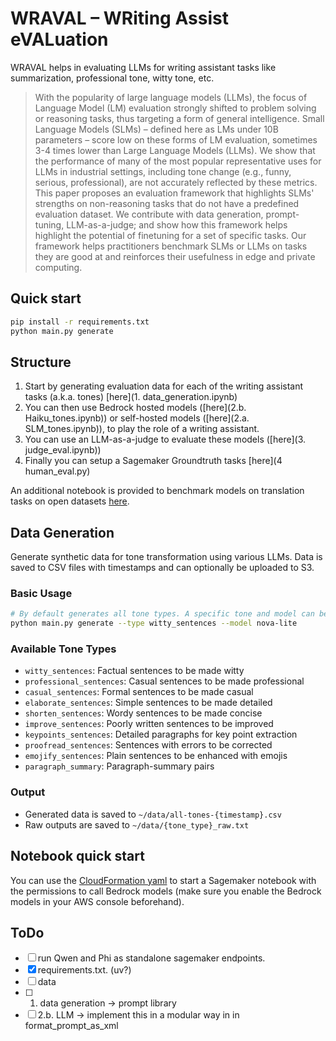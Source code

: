 # WRAVAL – WRiting Assist eVALuation

WRAVAL helps in evaluating LLMs for writing assistant tasks like summarization, professional tone, witty tone, etc.


> With the popularity of large language models (LLMs), the focus of Language Model (LM) evaluation strongly shifted to problem solving or reasoning tasks, thus targeting a form of general intelligence. Small Language Models (SLMs) – defined here as LMs under 10B parameters – score low on these forms of LM evaluation, sometimes 3-4 times lower than Large Language Models (LLMs). We show that the performance of many of the most popular representative uses for LLMs in industrial settings, including tone change (e.g., funny, serious, professional), are not accurately reflected by these metrics. This paper proposes an evaluation framework that highlights SLMs' strengths on non-reasoning tasks that do not have a predefined evaluation dataset. We contribute with data generation, prompt-tuning, LLM-as-a-judge; and show how this framework helps highlight the potential of finetuning for a set of specific tasks. Our framework helps practitioners benchmark SLMs or LLMs on tasks they are good at and reinforces their usefulness in edge and private computing.

## Quick start

```bash
pip install -r requirements.txt
python main.py generate
```

## Structure

1. Start by generating evaluation data for each of the writing assistant tasks (a.k.a. tones) [here](1. data_generation.ipynb)
2. You can then use Bedrock hosted models ([here](2.b. Haiku_tones.ipynb)) or self-hosted models ([here](2.a. SLM_tones.ipynb)), to play the role of a writing assistant.
3. You can use an LLM-as-a-judge to evaluate these models ([here](3. judge_eval.ipynb))
4. Finally you can setup a Sagemaker Groundtruth tasks [here](4 human_eval.py)

An additional notebook is provided to benchmark models on translation tasks on open datasets [here](Haiku_translate.ipynb).

## Data Generation

Generate synthetic data for tone transformation using various LLMs. Data is saved to CSV files with timestamps and can optionally be uploaded to S3.

### Basic Usage

```bash
# By default generates all tone types. A specific tone and model can be specified.
python main.py generate --type witty_sentences --model nova-lite
```

### Available Tone Types
- `witty_sentences`: Factual sentences to be made witty
- `professional_sentences`: Casual sentences to be made professional
- `casual_sentences`: Formal sentences to be made casual
- `elaborate_sentences`: Simple sentences to be made detailed
- `shorten_sentences`: Wordy sentences to be made concise
- `improve_sentences`: Poorly written sentences to be improved
- `keypoints_sentences`: Detailed paragraphs for key point extraction
- `proofread_sentences`: Sentences with errors to be corrected
- `emojify_sentences`: Plain sentences to be enhanced with emojis
- `paragraph_summary`: Paragraph-summary pairs

### Output
- Generated data is saved to `~/data/all-tones-{timestamp}.csv`
- Raw outputs are saved to `~/data/{tone_type}_raw.txt`

## Notebook quick start

You can use the [CloudFormation yaml](src/cloudformation.yml) to start a Sagemaker notebook with the permissions to call Bedrock models (make sure you enable the Bedrock models in your AWS console beforehand).

## ToDo

- [ ] run Qwen and Phi as standalone sagemaker endpoints.
- [x] requirements.txt. (uv?)
- [ ] data
- [ ] 1. data generation -> prompt library
- [ ] 2.b. LLM -> implement this in a modular way in in format_prompt_as_xml